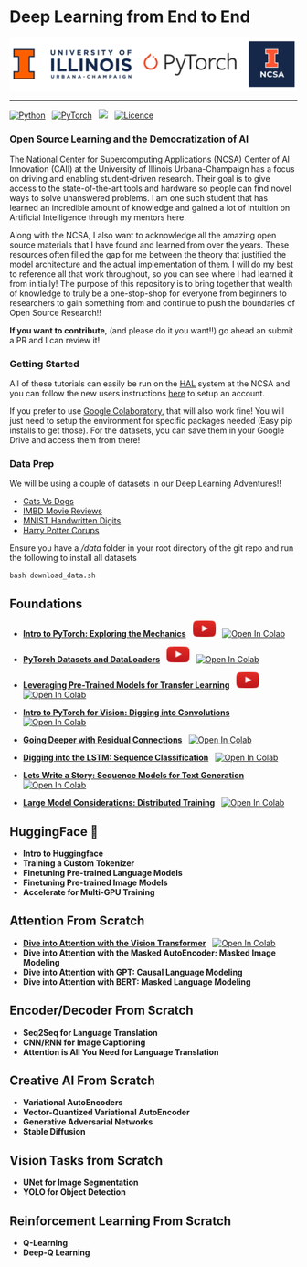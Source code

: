 # Deep Learning from End to End

![banner](src/visuals/banner.png)

---
[![Python](https://img.shields.io/badge/python-3670A0?style=for-the-badge&logo=python&logoColor=ffdd54)](https://www.python.org/) &nbsp; 
[![PyTorch](https://img.shields.io/badge/PyTorch-%23EE4C2C.svg?style=for-the-badge&logo=PyTorch&logoColor=white)](https://pytorch.org/) &nbsp; 
[![](https://img.shields.io/badge/contributors-welcome-informational?style=for-the-badge)](https://github.com/priyammaz/HAL-DL-From-Scratch/graphs/contributors) &nbsp;
[![Licence](https://img.shields.io/github/license/Ileriayo/markdown-badges?style=for-the-badge)](./LICENSE)

### Open Source Learning and the Democratization of AI

The National Center for Supercomputing Applications (NCSA) Center of AI Innovation (CAII) at the University of Illinois
Urbana-Champaign has a focus on driving and enabling student-driven research. Their goal is to give access to the state-of-the-art
tools and hardware so people can find novel ways to solve unanswered problems. I am one such student that has learned an incredible amount 
of knowledge and gained a lot of intuition on Artificial Intelligence through my mentors here. 

Along with the NCSA, I also want to acknowledge all the amazing open source materials that I have found and learned 
from over the years. These resources often filled the gap for me between the theory that justified the model architecture and the actual implementation of them.
I will do my best to reference all that work throughout, so you can see where I had learned it from initially!
The purpose of this repository is to bring together that wealth of knowledge to truly be a one-stop-shop for everyone from beginners
to researchers to gain something from and continue to push the boundaries of Open Source Research!!

**If you want to contribute**, (and please do it you want!!) go ahead an submit a PR and I can review it!
### Getting Started
All of these tutorials can easily be run on the [HAL](https://wiki.ncsa.illinois.edu/display/ISL20/HAL+cluster)
system at the NCSA and you can follow the new users instructions [here](https://wiki.ncsa.illinois.edu/display/ISL20/New+User+Guide+for+HAL+System)
to setup an account. 

If you prefer to use [Google Colaboratory](https://colab.research.google.com/), that will also work fine! You will
just need to setup the environment for specific packages needed (Easy pip installs to get those). For the datasets, you 
can save them in your Google Drive and access them from there!


### Data Prep ###
We will be using a couple of datasets in our Deep Learning Adventures!!
- [Cats Vs Dogs](https://www.microsoft.com/en-us/download/details.aspx?id=54765)
- [IMBD Movie Reviews](https://ai.stanford.edu/~amaas/data/sentiment/)
- [MNIST Handwritten Digits](https://pytorch.org/vision/stable/datasets.html)
- [Harry Potter Corups](https://github.com/formcept/whiteboard/tree/master/nbviewer/notebooks/data/harrypotter)

Ensure you have a */data* folder in your root directory of the git repo and run the following to install all datasets
```
bash download_data.sh 
```

## Foundations
- [**Intro to PyTorch: Exploring the Mechanics**](Intro%20to%20PyTorch) &nbsp; [![button](src/visuals/play_button_small.png)](https://www.youtube.com/watch?v=zQ-OQXBJcyw)  &nbsp; [![Open In Colab](https://colab.research.google.com/assets/colab-badge.svg)](https://colab.research.google.com/drive/1YQanR0ME7ThsU9YwLzXhGvYGOdH2ErSa?usp=sharing)


- [**PyTorch Datasets and DataLoaders**](PyTorch%20DataLoaders) &nbsp; [![button](src/visuals/play_button_small.png)](https://www.youtube.com/watch?v=IkjmZI817ko)  &nbsp; [![Open In Colab](https://colab.research.google.com/assets/colab-badge.svg)](https://colab.research.google.com/drive/1nurV-kJmoPYlXP-qNAGGLsFXuS3lpNil?usp=sharing)


- [**Leveraging Pre-Trained Models for Transfer Learning**](Basics%20of%20Transfer%20Learning)  &nbsp; [![button](src/visuals/play_button_small.png)](https://www.youtube.com/watch?v=QvPCiHr6eLU)  &nbsp; [![Open In Colab](https://colab.research.google.com/assets/colab-badge.svg)](https://colab.research.google.com/drive/1KYCINwxq-y8QOMCRylsxDaP9RCUHz-bV?usp=sharing)


- [**Intro to PyTorch for Vision: Digging into Convolutions**](PyTorch%20for%20Computer%20Vision/Intro%20to%20Vision) &nbsp; [![Open In Colab](https://colab.research.google.com/assets/colab-badge.svg)](https://colab.research.google.com/drive/1BE-y1876znMeijFu4AX4qcZdt-fs8o7a?usp=sharing)


- [**Going Deeper with Residual Connections**](PyTorch%20for%20Computer%20Vision/ResNet) &nbsp; [![Open In Colab](https://colab.research.google.com/assets/colab-badge.svg)](https://colab.research.google.com/drive/1OPnOApHCcZFFWkw-zfhNvfyQeswQxgea?usp=sharing)


- [**Digging into the LSTM: Sequence Classification**](PyTorch%20for%20NLP/IMDB%20Classification) &nbsp; [![Open In Colab](https://colab.research.google.com/assets/colab-badge.svg)](https://colab.research.google.com/drive/1c98opjQt1w-HTp10U1myjSWU9acDsaV4?usp=sharing)


- [**Lets Write a Story: Sequence Models for Text Generation**](PyTorch%20for%20NLP/Text%20Generation) &nbsp; [![Open In Colab](https://colab.research.google.com/assets/colab-badge.svg)](https://colab.research.google.com/drive/1KO4JeIHRiKxiRJdK7gY-B9bZGfDSvCt_?usp=sharing)


- [**Large Model Considerations: Distributed Training**](Distributed%20Training) &nbsp; [![Open In Colab](https://colab.research.google.com/assets/colab-badge.svg)](https://colab.research.google.com/drive/1cyxgaWonj-FrfEbZvTwAVepkZhaF_sda?usp=sharing)


## HuggingFace 🤗
- **Intro to Huggingface**
- **Training a Custom Tokenizer**
- **Finetuning Pre-trained Language Models**
- **Finetuning Pre-trained Image Models**
- **Accelerate for Multi-GPU Training**

## Attention From Scratch
- [**Dive into Attention with the Vision Transformer**](PyTorch%20for%20Computer%20Vision/Vision%20Transformer) &nbsp; [![Open In Colab](https://colab.research.google.com/assets/colab-badge.svg)](https://colab.research.google.com/drive/1Mh-yaSWwfTs1UcOdRQjRIvLuj6PU6liZ?usp=sharing)
- **Dive into Attention with the Masked AutoEncoder: Masked Image Modeling**
- **Dive into Attention with GPT: Causal Language Modeling**
- **Dive into Attention with BERT: Masked Language Modeling**

## Encoder/Decoder From Scratch
- **Seq2Seq for Language Translation**
- **CNN/RNN for Image Captioning**
- **Attention is All You Need for Language Translation**

## Creative AI From Scratch
- **Variational AutoEncoders**
- **Vector-Quantized Variational AutoEncoder**
- **Generative Adversarial Networks**
- **Stable Diffusion**

## Vision Tasks from Scratch
- **UNet for Image Segmentation**
- **YOLO for Object Detection**

## Reinforcement Learning From Scratch
- **Q-Learning**
- **Deep-Q Learning**
